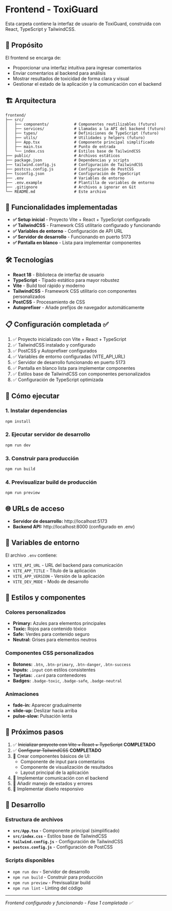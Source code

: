 # Frontend - ToxiGuard

Esta carpeta contiene la interfaz de usuario de ToxiGuard, construida con React, TypeScript y TailwindCSS.

## 🎯 Propósito

El frontend se encarga de:

- Proporcionar una interfaz intuitiva para ingresar comentarios
- Enviar comentarios al backend para análisis
- Mostrar resultados de toxicidad de forma clara y visual
- Gestionar el estado de la aplicación y la comunicación con el backend

## 🏗 Arquitectura

```
frontend/
├── src/
│   ├── components/           # Componentes reutilizables (futuro)
│   ├── services/             # Llamadas a la API del backend (futuro)
│   ├── types/                # Definiciones de TypeScript (futuro)
│   ├── utils/                # Utilidades y helpers (futuro)
│   ├── App.tsx               # Componente principal simplificado
│   ├── main.tsx              # Punto de entrada
│   └── index.css             # Estilos base de TailwindCSS
├── public/                   # Archivos estáticos
├── package.json              # Dependencias y scripts
├── tailwind.config.js        # Configuración de TailwindCSS
├── postcss.config.js         # Configuración de PostCSS
├── tsconfig.json             # Configuración de TypeScript
├── .env                      # Variables de entorno
├── .env.example              # Plantilla de variables de entorno
├── .gitignore                # Archivos a ignorar en Git
└── README.md                 # Este archivo
```

## 🚀 Funcionalidades implementadas

- **✅ Setup inicial** - Proyecto Vite + React + TypeScript configurado
- **✅ TailwindCSS** - Framework CSS utilitario configurado y funcionando
- **✅ Variables de entorno** - Configuración de API URL
- **✅ Servidor de desarrollo** - Funcionando en puerto 5173
- **✅ Pantalla en blanco** - Lista para implementar componentes

## 🛠 Tecnologías

- **React 18** - Biblioteca de interfaz de usuario
- **TypeScript** - Tipado estático para mayor robustez
- **Vite** - Build tool rápido y moderno
- **TailwindCSS** - Framework CSS utilitario con componentes personalizados
- **PostCSS** - Procesamiento de CSS
- **Autoprefixer** - Añade prefijos de navegador automáticamente

## 📋 Configuración completada ✅

1. ✅ Proyecto inicializado con Vite + React + TypeScript
2. ✅ TailwindCSS instalado y configurado
3. ✅ PostCSS y Autoprefixer configurados
4. ✅ Variables de entorno configuradas (VITE_API_URL)
5. ✅ Servidor de desarrollo funcionando en puerto 5173
6. ✅ Pantalla en blanco lista para implementar componentes
7. ✅ Estilos base de TailwindCSS con componentes personalizados
8. ✅ Configuración de TypeScript optimizada

## 🚀 Cómo ejecutar

### 1. Instalar dependencias

```bash
npm install
```

### 2. Ejecutar servidor de desarrollo

```bash
npm run dev
```

### 3. Construir para producción

```bash
npm run build
```

### 4. Previsualizar build de producción

```bash
npm run preview
```

## 🌐 URLs de acceso

- **Servidor de desarrollo:** http://localhost:5173
- **Backend API:** http://localhost:8000 (configurado en .env)

## 🔧 Variables de entorno

El archivo `.env` contiene:

- `VITE_API_URL` - URL del backend para comunicación
- `VITE_APP_TITLE` - Título de la aplicación
- `VITE_APP_VERSION` - Versión de la aplicación
- `VITE_DEV_MODE` - Modo de desarrollo

## 🎨 Estilos y componentes

### Colores personalizados

- **Primary:** Azules para elementos principales
- **Toxic:** Rojos para contenido tóxico
- **Safe:** Verdes para contenido seguro
- **Neutral:** Grises para elementos neutros

### Componentes CSS personalizados

- **Botones:** `.btn`, `.btn-primary`, `.btn-danger`, `.btn-success`
- **Inputs:** `.input` con estilos consistentes
- **Tarjetas:** `.card` para contenedores
- **Badges:** `.badge-toxic`, `.badge-safe`, `.badge-neutral`

### Animaciones

- **fade-in:** Aparecer gradualmente
- **slide-up:** Deslizar hacia arriba
- **pulse-slow:** Pulsación lenta

## 📝 Próximos pasos

1. ✅ ~~Inicializar proyecto con Vite + React + TypeScript~~ **COMPLETADO**
2. ✅ ~~Configurar TailwindCSS~~ **COMPLETADO**
3. 🔄 Crear componentes básicos de UI:
   - Componente de input para comentarios
   - Componente de visualización de resultados
   - Layout principal de la aplicación
4. 🔄 Implementar comunicación con el backend
5. 🔄 Añadir manejo de estados y errores
6. 🔄 Implementar diseño responsivo

## 🧪 Desarrollo

### Estructura de archivos

- **`src/App.tsx`** - Componente principal (simplificado)
- **`src/index.css`** - Estilos base de TailwindCSS
- **`tailwind.config.js`** - Configuración de TailwindCSS
- **`postcss.config.js`** - Configuración de PostCSS

### Scripts disponibles

- `npm run dev` - Servidor de desarrollo
- `npm run build` - Construir para producción
- `npm run preview` - Previsualizar build
- `npm run lint` - Linting del código

---

_Frontend configurado y funcionando - Fase 1 completada ✅_
